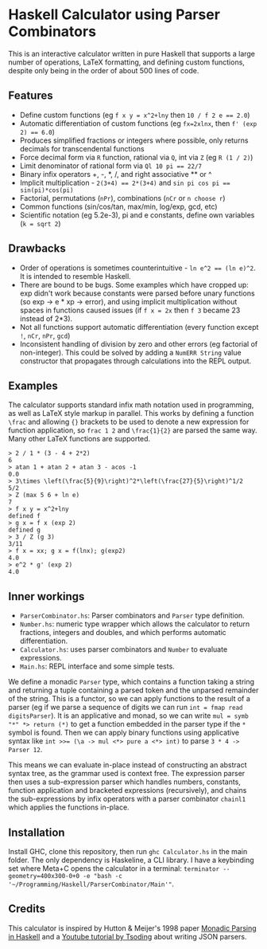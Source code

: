 
# Haskell Calculator using Parser Combinators

This is an interactive calculator written in pure Haskell that supports a large number of operations, LaTeX formatting, and defining custom functions, despite only being in the order of about 500 lines of code.

## Features

- Define custom functions (eg `f x y = x^2+lny` then `10 / f 2 e == 2.0`)
- Automatic differentiation of custom functions (eg `fx=2xlnx`, then `f' (exp 2) == 6.0`)
- Produces simplified fractions or integers where possible, only returns decimals for transcendental functions
- Force decimal form via `R` function, rational via `Q`, int via `Z` (eg `R (1 / 2)`)
- Limit denominator of rational form via `Ql 10 pi == 22/7`
- Binary infix operators +, -, *, /, and right associative ** or ^
- Implicit multiplication - `2(3+4) == 2*(3+4)` and `sin pi cos pi == sin(pi)*cos(pi)`
- Factorial, permutations (`nPr`), combinations (`nCr` or `n choose r`)
- Common functions (sin/cos/tan, max/min, log/exp, gcd, etc)
- Scientific notation (eg 5.2e-3), pi and e constants, define own variables (`k = sqrt 2`)

## Drawbacks

- Order of operations is sometimes counterintuitive - `ln e^2 == (ln e)^2`. It is intended to resemble Haskell.
- There are bound to be bugs. Some examples which have cropped up: exp didn't work because constants were parsed before unary functions (so exp -> e * xp -> error), and using implicit multiplication without spaces in functions caused issues (if `f x = 2x` then `f 3` became 23 instead of 2*3).
- Not all functions support automatic differentiation (every function except `!`, `nCr`, `nPr`, `gcd`)
- Inconsistent handling of division by zero and other errors (eg factorial of non-integer). This could be solved by adding a `NumERR String` value constructor that propagates through calculations into the REPL output.

## Examples

The calculator supports standard infix math notation used in programming, as well as LaTeX style markup in parallel. This works by defining a function `\frac` and allowing `{}` brackets to be used to denote a new expression for function application, so `frac 1 2` and `\frac{1}{2}` are parsed the same way. Many other LaTeX functions are supported.

```
> 2 / 1 * (3 - 4 + 2*2)
6
> atan 1 + atan 2 + atan 3 - acos -1
0.0
> 3\times \left(\frac{5}{9}\right)^2*\left(\frac{27}{5}\right)^1/2
5/2
> Z (max 5 6 + ln e)
7
> f x y = x^2+lny
defined f
> g x = f x (exp 2)
defined g
> 3 / Z (g 3)
3/11
> f x = xx; g x = f(lnx); g(exp2)
4.0
> e^2 * g' (exp 2)
4.0
```

## Inner workings

- `ParserCombinator.hs`: Parser combinators and `Parser` type definition.
- `Number.hs`: numeric type wrapper which allows the calculator to return fractions, integers and doubles, and which performs automatic differentiation.
- `Calculator.hs`: uses parser combinators and `Number` to evaluate expressions.
- `Main.hs`: REPL interface and some simple tests.

We define a monadic `Parser` type, which contains a function taking a string and returning a tuple containing a parsed token and the unparsed remainder of the string. This is a functor, so we can apply functions to the result of a parser (eg if we parse a sequence of digits we can run `int = fmap read digitsParser`). It is an applicative and monad, so we can write `mul = symb "*" *> return (*)` to get a function embedded in the parser type if the `*` symbol is found. Then we can apply binary functions using applicative syntax like `int >>= (\a -> mul <*> pure a <*> int)` to parse `3 * 4 -> Parser 12`.

This means we can evaluate in-place instead of constructing an abstract syntax tree, as the grammar used is context free. The expression parser then uses a sub-expression parser which handles numbers, constants, function application and bracketed expressions (recursively), and chains the sub-expressions by infix operators with a parser combinator `chainl1` which applies the functions in-place.

## Installation

Install GHC, clone this repository, then run `ghc Calculator.hs` in the main folder. The only dependency is Haskeline, a CLI library. I have a keybinding set where Meta+C opens the calculator in a terminal: `terminator --geometry=400x300-0+0 -e "bash -c '~/Programming/Haskell/ParserCombinator/Main'"`.

## Credits

This calculator is inspired by Hutton & Meijer's 1998 paper [Monadic Parsing in Haskell](https://www.cs.tufts.edu/comp/150FP/archive/graham-hutton/monadic-parsing-jfp.pdf) and a [Youtube tutorial by Tsoding](https://www.youtube.com/watch?v=N9RUqGYuGfw) about writing JSON parsers.
